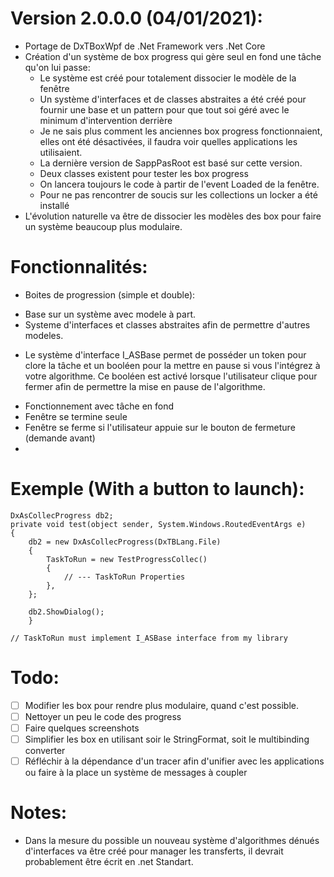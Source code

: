 # Version 2.0.0.0 (04/01/2021):
 * Portage de DxTBoxWpf de .Net Framework vers .Net Core
 * Création d'un système de box progress qui gère seul en fond une tâche qu'on lui passe:
	 - Le système est créé pour totalement dissocier le modèle de la fenêtre
	 - Un système d'interfaces et de classes abstraites a été créé pour fournir une base et un pattern pour que tout soi géré avec le minimum d'intervention derrière
	- Je ne sais plus comment les anciennes box progress fonctionnaient, elles ont été désactivées, il faudra voir quelles applications les utilisaient.
	- La dernière version de SappPasRoot est basé sur cette version.
	- Deux classes existent pour tester les box progress
	- On lancera toujours le code à partir de l'event Loaded de la fenêtre.
	- Pour ne pas rencontrer de soucis sur les collections un locker a été installé
 * L'évolution naturelle va être de dissocier les modèles des box pour faire un système beaucoup plus modulaire.
 
# Fonctionnalités:
 * Boites de progression (simple et double):
  - Base sur un système avec modele à part.
  - Systeme d'interfaces et classes abstraites afin de permettre d'autres modeles.
   * Le système d'interface I_ASBase permet de posséder un token pour clore la tâche et un booléen pour la mettre en pause si vous l'intégrez à votre algorithme. Ce booléen est activé lorsque l'utilisateur clique pour fermer afin de permettre la mise en pause de l'algorithme.
  - Fonctionnement avec tâche en fond
  - Fenêtre se termine seule
  - Fenêtre se ferme si l'utilisateur appuie sur le bouton de fermeture (demande avant)
  - 

# Exemple (With a button to launch):
	DxAsCollecProgress db2;
	private void test(object sender, System.Windows.RoutedEventArgs e)
	{
		db2 = new DxAsCollecProgress(DxTBLang.File)
		{
			TaskToRun = new TestProgressCollec()
			{                  
				// --- TaskToRun Properties
			},
		};

		db2.ShowDialog();        
        }

	// TaskToRun must implement I_ASBase interface from my library

# Todo:
 - [ ] Modifier les box pour rendre plus modulaire, quand c'est possible.
 - [ ] Nettoyer un peu le code des progress
 - [ ] Faire quelques screenshots
 - [ ] Simplifier les box en utilisant soir le StringFormat, soit le multibinding converter
 - [ ] Réfléchir à la dépendance d'un tracer afin d'unifier avec les applications ou faire à la place un système de messages à coupler

# Notes: 
 * Dans la mesure du possible un nouveau système d'algorithmes dénués d'interfaces va être créé pour manager les transferts, il devrait probablement être écrit en .net Standart.
